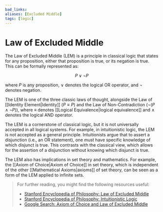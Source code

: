 ```yaml
---
bad_links: 
aliases: [Excluded Middle]
tags: [logic]
---
```

# Law of Excluded Middle

The Law of Excluded Middle (LEM) is a principle in classical logic that states for any proposition, either that proposition is true, or its negation is true. This can be formally represented as:

$$
P \vee \neg P
$$

where $P$ is any proposition, $\vee$ denotes the logical OR operator, and $\neg$ denotes negation. 

The LEM is one of the three classic laws of thought, alongside the Law of [[Identity Element|Identity]] ($P \equiv P$) and the Law of Non-Contradiction ($\neg (P \wedge \neg P)$), where $\equiv$ denotes [[Logical Equivalence|logical equivalence]] and $\wedge$ denotes the logical AND operator.

The LEM is a cornerstone of classical logic, but it is not universally accepted in all logical systems. For example, in intuitionistic logic, the LEM is not accepted as a general principle. Intuitionists argue that to assert a disjunction (i.e., an OR statement), one must have specific knowledge of which disjunct is true. This contrasts with the classical view, which allows for the assertion of a disjunction without knowing which disjunct is true.

The LEM also has implications in set theory and mathematics. For example, the [[Axiom of Choice|Axiom of Choice]] in set theory, which is independent of the other [[Mathematical Axioms|axioms]] of set theory, can be seen as a form of the LEM applied to infinite sets.

> For further reading, you might find the following resources useful:
> - [Stanford Encyclopedia of Philosophy: Law of Excluded Middle](https://plato.stanford.edu/entries/excluded-middle/)
> - [Stanford Encyclopedia of Philosophy: Intuitionistic Logic](https://plato.stanford.edu/entries/logic-intuitionistic/)
> - [Google Search: Axiom of Choice and Law of Excluded Middle](https://www.google.com/search?q=axiom+of+choice+and+law+of+excluded+middle)